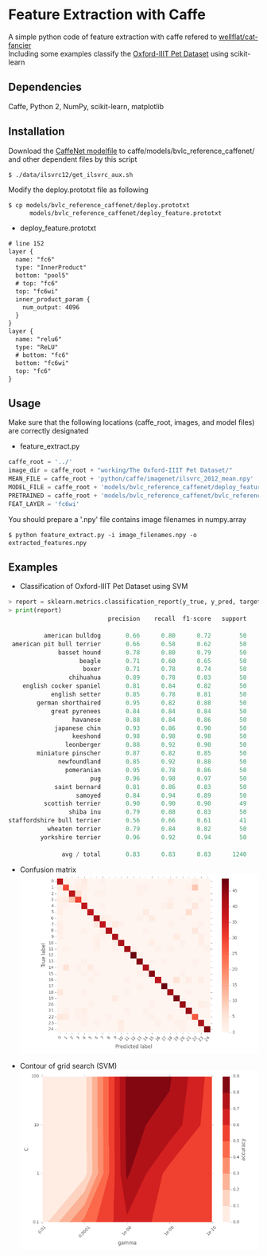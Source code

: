 # Feature Extraction with Caffe
A simple python code of feature extraction with caffe refered to [wellflat/cat-fancier](https://github.com/wellflat/cat-fancier/tree/master/classifier)  
Including some examples classify the [Oxford-IIIT Pet Dataset](http://www.robots.ox.ac.uk/~vgg/data/pets/) using scikit-learn

## Dependencies
Caffe, Python 2, NumPy, scikit-learn, matplotlib  

## Installation
Download the [CaffeNet modelfile](https://github.com/BVLC/caffe/tree/master/models/bvlc_reference_caffenet)
to caffe/models/bvlc_reference_caffenet/ and other dependent files by this script
```shellsession
$ ./data/ilsvrc12/get_ilsvrc_aux.sh
```
Modify the deploy.prototxt file as following
```shellsession
$ cp models/bvlc_reference_caffenet/deploy.prototxt  
      models/bvlc_reference_caffenet/deploy_feature.prototxt
```
* deploy_feature.prototxt
```
# line 152
layer {
  name: "fc6"
  type: "InnerProduct"
  bottom: "pool5"
  # top: "fc6"
  top: "fc6wi"
  inner_product_param {
    num_output: 4096
  }
}
layer {
  name: "relu6"
  type: "ReLU"
  # bottom: "fc6"
  bottom: "fc6wi"
  top: "fc6"
}
```

## Usage 
Make sure that the following locations (caffe_root, images, and model files) are correctly designated
* feature_extract.py
```py
caffe_root = '../'
image_dir = caffe_root + "working/The Oxford-IIIT Pet Dataset/"
MEAN_FILE = caffe_root + 'python/caffe/imagenet/ilsvrc_2012_mean.npy'
MODEL_FILE = caffe_root + 'models/bvlc_reference_caffenet/deploy_feature.prototxt'
PRETRAINED = caffe_root + 'models/bvlc_reference_caffenet/bvlc_reference_caffenet.caffemodel'
FEAT_LAYER = 'fc6wi'
```
You should prepare a '.npy' file contains image filenames in numpy.array  
```shellsession
$ python feature_extract.py -i image_filenames.npy -o extracted_features.npy
```

## Examples
* Classification of Oxford-IIIT Pet Dataset using SVM
```py
> report = sklearn.metrics.classification_report(y_true, y_pred, target_names)
> print(report)
                            precision    recall  f1-score   support

          american bulldog       0.66      0.80      0.72        50
 american pit bull terrier       0.66      0.58      0.62        50
              basset hound       0.78      0.80      0.79        50
                    beagle       0.71      0.60      0.65        50
                     boxer       0.71      0.78      0.74        50
                 chihuahua       0.89      0.78      0.83        50
    english cocker spaniel       0.81      0.84      0.82        50
            english setter       0.85      0.78      0.81        50
        german shorthaired       0.95      0.82      0.88        50
            great pyrenees       0.84      0.84      0.84        50
                  havanese       0.88      0.84      0.86        50
             japanese chin       0.93      0.86      0.90        50
                  keeshond       0.98      0.98      0.98        50
                leonberger       0.88      0.92      0.90        50
        miniature pinscher       0.87      0.82      0.85        50
              newfoundland       0.85      0.92      0.88        50
                pomeranian       0.95      0.78      0.86        50
                       pug       0.96      0.98      0.97        50
             saint bernard       0.81      0.86      0.83        50
                   samoyed       0.84      0.94      0.89        50
          scottish terrier       0.90      0.90      0.90        49
                 shiba inu       0.79      0.88      0.83        50
staffordshire bull terrier       0.56      0.66      0.61        41
           wheaten terrier       0.79      0.84      0.82        50
         yorkshire terrier       0.96      0.92      0.94        50

               avg / total       0.83      0.83      0.83      1240
```
* Confusion matrix
![Confusion Matrix (SVM)](/examples/svm_cmatrix.png)  

* Contour of grid search (SVM)
![Grid Search (SVM)](/examples/svm_gridsearch.png)  

